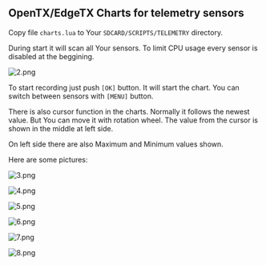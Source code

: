 ## OpenTX/EdgeTX Charts for telemetry sensors

Copy file `charts.lua` to Your `SDCARD/SCRIPTS/TELEMETRY` directory.



During start it will scan all Your sensors. To limit CPU usage every sensor is disabled at the beggining. 

![2.png](/home/dariusz-gogacz/Dokumenty/opentx-telemetry-charts/images/2.png)



To start recording just push `[OK]` button. It will start the chart. You can switch between sensors with `[MENU]` button. 



There is also cursor function in the charts. Normally it follows the newest value. But You can move it with rotation wheel. The value from the cursor is shown in the middle at left side.



On left side there are also Maximum and Minimum values shown.



Here are some pictures:

![3.png](/home/dariusz-gogacz/Dokumenty/opentx-telemetry-charts/images/3.png)



![4.png](/home/dariusz-gogacz/Dokumenty/opentx-telemetry-charts/images/4.png)

![5.png](/home/dariusz-gogacz/Dokumenty/opentx-telemetry-charts/images/5.png)

![6.png](/home/dariusz-gogacz/Dokumenty/opentx-telemetry-charts/images/6.png)

![7.png](/home/dariusz-gogacz/Dokumenty/opentx-telemetry-charts/images/7.png)

![8.png](/home/dariusz-gogacz/Dokumenty/opentx-telemetry-charts/images/8.png)
